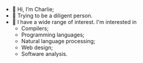 - 👋 Hi, I’m Charlie;
- 🌲 Trying to be a diligent person.
- 🍕 I have a wide range of interest. I'm interested in 
  - Compilers;
  - Programming languages;
  - Natural language processing;
  - Web design;
  - Software analysis.
